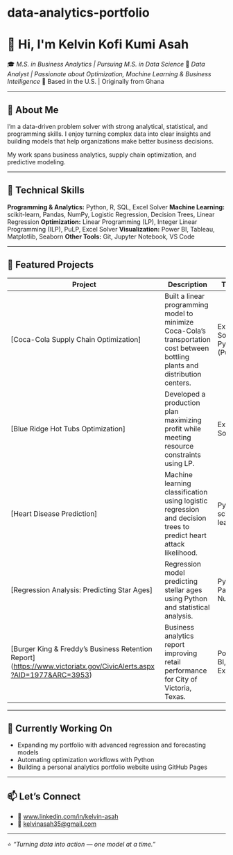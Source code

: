 # data-analytics-portfolio
# 👋 Hi, I'm **Kelvin Kofi Kumi Asah**

🎓 *M.S. in Business Analytics | Pursuing M.S. in Data Science*
💼 *Data Analyst | Passionate about Optimization, Machine Learning & Business Intelligence*
📍 Based in the U.S. | Originally from Ghana

---

## 🧠 About Me

I’m a data-driven problem solver with strong analytical, statistical, and programming skills.
I enjoy turning complex data into clear insights and building models that help organizations make better business decisions.

My work spans business analytics, supply chain optimization, and predictive modeling.

---

## 🧰 Technical Skills

**Programming & Analytics:** Python, R, SQL, Excel Solver
**Machine Learning:** scikit-learn, Pandas, NumPy, Logistic Regression, Decision Trees, Linear Regression
**Optimization:** Linear Programming (LP), Integer Linear Programming (ILP), PuLP, Excel Solver
**Visualization:** Power BI, Tableau, Matplotlib, Seaborn
**Other Tools:** Git, Jupyter Notebook, VS Code

---

## 🚀 Featured Projects

| Project                                                                                                       | Description                                                                                                                    | Tools                       |
| ------------------------------------------------------------------------------------------------------------- | ------------------------------------------------------------------------------------------------------------------------------ | --------------------------- |
| [Coca-Cola Supply Chain Optimization]| Built a linear programming model to minimize Coca-Cola’s transportation cost between bottling plants and distribution centers. | Excel Solver, Python (PuLP) |
| [Blue Ridge Hot Tubs Optimization]| Developed a production plan maximizing profit while meeting resource constraints using LP.                                     | Excel Solver                |                         | Excel Solver                |
| [Heart Disease Prediction]                                   | Machine learning classification using logistic regression and decision trees to predict heart attack likelihood.               | Python, scikit-learn        |
| [Regression Analysis: Predicting Star Ages]              | Regression model predicting stellar ages using Python and statistical analysis.                                                | Python, Pandas, NumPy       |
| [Burger King & Freddy’s Business Retention Report] (https://www.victoriatx.gov/CivicAlerts.aspx?AID=1977&ARC=3953) | Business analytics report improving retail performance for City of Victoria, Texas.                                            | Power BI, Excel             |

---

## 🧩 Currently Working On

* Expanding my portfolio with advanced regression and forecasting models
* Automating optimization workflows with Python
* Building a personal analytics portfolio website using GitHub Pages

---

## 📫 Let’s Connect

* 💼 www.linkedin.com/in/kelvin-asah
* 📧 kelvinasah35@gmail.com
  

---

⭐️ *“Turning data into action — one model at a time.”*
